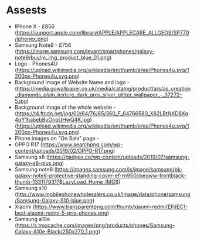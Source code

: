 <h1>Assests</h1>

+ IPhone X - £856 (https://support.apple.com/library/APPLE/APPLECARE_ALLGEOS/SP770/iphonex.png)
+ Samsung Note9 - £756 (https://image.samsung.com/levant/smartphones/galaxy-note9/buy/m_img_product_blue_01.png)
+ Logo - Phones4U (https://upload.wikimedia.org/wikipedia/en/thumb/e/ee/Phones4u.svg/1200px-Phones4u.svg.png)
+ Background image of Website Name and logo - (https://media.gowallpaper.co.uk/media/catalog/product/a/s/as_creation_diamonds_plain_texture_dark_grey_silver_glitter_wallpaper_-_37272-5.jpg)
+ Background image of the whole website - (https://t4.ftcdn.net/jpg/00/64/76/65/360_F_64766580_X82LBtNKD8Xq4qY1habebBvOnqUHwQ4K.jpg) (https://upload.wikimedia.org/wikipedia/en/thumb/e/ee/Phones4u.svg/1200px-Phones4u.svg.png)
+ Phone images on "On Sale" page - 
+ OPPO R17 (https://www.searchpng.com/wp-content/uploads/2019/02/OPPO-R17.png)
+ Samsung s8 (https://gadgex.co/wp-content/uploads/2019/07/samsung-galaxy-s8-plus.png)
+ Samsung note8 (https://images.samsung.com/is/image/samsung/pk-galaxy-note8-protective-standing-cover-ef-rn950cbegww-frontblack-thumb-133117931?$LazyLoad_Home_IMG$)
+ Samsung s10 (http://www.mobilephonewholesalers.co.uk/image/data/phone/samsung/Samsung-Galaxy-S10-blue.png)
+ Xiaomi (https://www.transparentpng.com/thumb/xiaomi-redmi/EPJEC1-best-xiaomi-redmi-5-prix-phones.png)
+ Samsung a10e (https://s.tmocache.com/images/png/products/phones/Samsung-Galaxy-A10e-Black/250x270_1.png)
